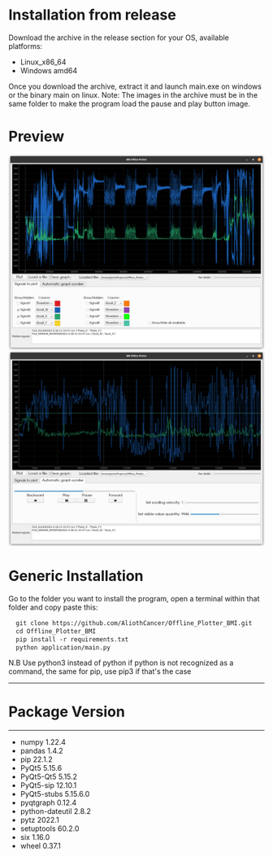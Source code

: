 # Installation from release
Download the archive in the release section for your OS, available platforms:
- Linux_x86_64
- Windows amd64

Once you download the archive, extract it and launch main.exe on windows or the binary main on linux.
Note: The images in the archive must be in the same folder to make the program load the pause and play button image.


# Preview
![alt text](https://github.com/AliothCancer/Offline_Plotter_BMI/blob/main/preview/offline_plotter_1)
![alt text](https://github.com/AliothCancer/Offline_Plotter_BMI/blob/main/preview/offline_plotter_2)



# Generic Installation

Go to the folder you want to install the program, open a terminal within that folder and copy paste this:
      
      git clone https://github.com/AliothCancer/Offline_Plotter_BMI.git
      cd Offline_Plotter_BMI
      pip install -r requirements.txt
      python application/main.py
N.B Use python3 instead of python if python is not recognized as a command, the same for pip, use pip3 if that's the case

--------------- --------

# Package         Version

--------------- --------
- numpy           1.22.4
- pandas          1.4.2
- pip             22.1.2
- PyQt5           5.15.6
- PyQt5-Qt5       5.15.2
- PyQt5-sip       12.10.1
- PyQt5-stubs     5.15.6.0
- pyqtgraph       0.12.4
- python-dateutil 2.8.2
- pytz            2022.1
- setuptools      60.2.0
- six             1.16.0
- wheel           0.37.1
